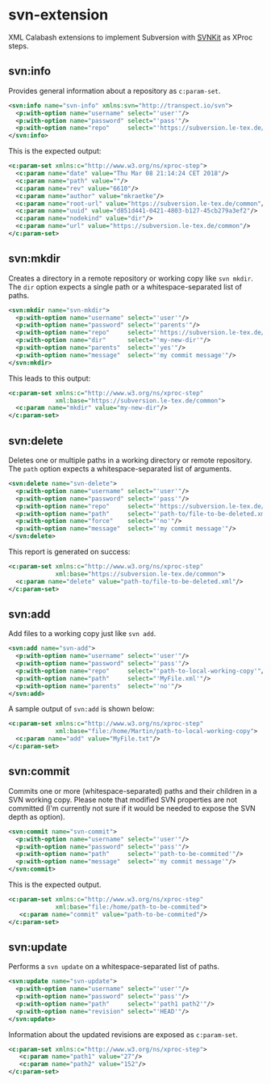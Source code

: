 # svn-extension
XML Calabash extensions to implement Subversion with [SVNKit](https://svnkit.com) as XProc steps.

## svn:info

Provides general information about a repository as `c:param-set`.

```xml
<svn:info name="svn-info" xmlns:svn="http://transpect.io/svn">
  <p:with-option name="username" select="'user'"/>
  <p:with-option name="password" select="'pass'"/>
  <p:with-option name="repo"     select="'https://subversion.le-tex.de/common/'"/>
</svn:info>
```

This is the expected output:

```xml
<c:param-set xmlns:c="http://www.w3.org/ns/xproc-step">
  <c:param name="date" value="Thu Mar 08 21:14:24 CET 2018"/>
  <c:param name="path" value=""/>
  <c:param name="rev" value="6610"/>
  <c:param name="author" value="mkraetke"/>
  <c:param name="root-url" value="https://subversion.le-tex.de/common"/>
  <c:param name="uuid" value="d851d441-0421-4803-b127-45cb279a3ef2"/>
  <c:param name="nodekind" value="dir"/>
  <c:param name="url" value="https://subversion.le-tex.de/common"/>
</c:param-set>
```

## svn:mkdir

Creates a directory in a remote repository or working copy like `svn mkdir`.
The `dir` option expects a single path or a whitespace-separated list of paths.

```xml
<svn:mkdir name="svn-mkdir">
  <p:with-option name="username" select="'user'"/>
  <p:with-option name="password" select="'parents'"/>
  <p:with-option name="repo"     select="'https://subversion.le-tex.de/common'"/>
  <p:with-option name="dir"      select="'my-new-dir'"/>
  <p:with-option name="parents"  select="'yes'"/>
  <p:with-option name="message"  select="'my commit message'"/>
</svn:mkdir>
```
This leads to this output:

```xml
<c:param-set xmlns:c="http://www.w3.org/ns/xproc-step"
             xml:base="https://subversion.le-tex.de/common">
  <c:param name="mkdir" value="my-new-dir"/>
</c:param-set>
```

## svn:delete

Deletes one or multiple paths in a working directory or remote repository. The `path`
option expects a whitespace-separated list of arguments.

```xml
<svn:delete name="svn-delete">
  <p:with-option name="username" select="'user'"/>
  <p:with-option name="password" select="'pass'"/>
  <p:with-option name="repo"     select="'https://subversion.le-tex.de/common'"/>
  <p:with-option name="path"     select="'path-to/file-to-be-deleted.xml'"/>
  <p:with-option name="force"    select="'no'"/>
  <p:with-option name="message"  select="'my commit message'"/>
</svn:delete>
```

This report is generated on success:

```xml
<c:param-set xmlns:c="http://www.w3.org/ns/xproc-step"
             xml:base="https://subversion.le-tex.de/common">
  <c:param name="delete" value="path-to/file-to-be-deleted.xml"/>
</c:param-set>
```

## svn:add

Add files to a working copy just like `svn add`.

```xml
<svn:add name="svn-add">
  <p:with-option name="username" select="'user'"/>
  <p:with-option name="password" select="'pass'"/>
  <p:with-option name="repo"     select="'path-to-local-working-copy'"/>
  <p:with-option name="path"     select="'MyFile.xml'"/>
  <p:with-option name="parents"  select="'no'"/>
</svn:add>
```

A sample output of `svn:add` is shown below:

```xml
<c:param-set xmlns:c="http://www.w3.org/ns/xproc-step"
             xml:base="file:/home/Martin/path-to-local-working-copy">
  <c:param name="add" value="MyFile.txt"/>
</c:param-set>
```

## svn:commit

Commits one or more (whitespace-separated) paths and their children
in a SVN working copy. Please note that modified SVN properties are
not committed (I'm currently not sure if it would be needed to expose
the SVN depth as option).

```xml
<svn:commit name="svn-commit">
  <p:with-option name="username" select="'user'"/>
  <p:with-option name="password" select="'pass'"/>
  <p:with-option name="path"     select="'path-to-be-commited'"/>
  <p:with-option name="message"  select="'my commit message'"/>
</svn:commit>
```

This is the expected output.

```xml
<c:param-set xmlns:c="http://www.w3.org/ns/xproc-step"
             xml:base="file:/home/path-to-be-commited">
   <c:param name="commit" value="path-to-be-commited"/>
</c:param-set>
```

## svn:update

Performs a `svn update` on a whitespace-separated list of paths.

```xml
<svn:update name="svn-update">
  <p:with-option name="username" select="'user'"/>
  <p:with-option name="password" select="'pass'"/>
  <p:with-option name="path"     select="'path1 path2'"/>
  <p:with-option name="revision" select="'HEAD'"/>
</svn:update>
```

Information about the updated revisions are exposed as `c:param-set`.

```xml
<c:param-set xmlns:c="http://www.w3.org/ns/xproc-step">
   <c:param name="path1" value="27"/>
   <c:param name="path2" value="152"/>
</c:param-set>
```